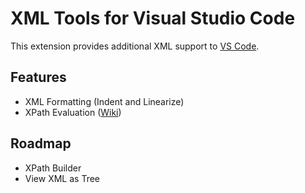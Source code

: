 # XML Tools for Visual Studio Code
This extension provides additional XML support to [VS Code](https://code.visualstudio.com).

## Features
* XML Formatting (Indent and Linearize)
* XPath Evaluation ([Wiki](../..//wiki/How-To:-Evaluate-XPath-Queries))

## Roadmap
* XPath Builder
* View XML as Tree
